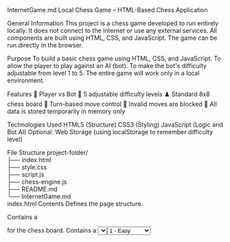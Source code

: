 InternetGame.md
Local Chess Game – HTML-Based Chess Application

General Information
This project is a chess game developed to run entirely locally. It does not connect to the internet or use any external services. All components are built using HTML, CSS, and JavaScript. The game can be run directly in the browser.

Purpose
To build a basic chess game using HTML, CSS, and JavaScript.
To allow the player to play against an AI (bot).
To make the bot's difficulty adjustable from level 1 to 5.
The entire game will work only in a local environment.


Features
👤 Player vs Bot
🤖 5 adjustable difficulty levels
♟️ Standard 8x8 chess board
🔄 Turn-based move control
🚫 Invalid moves are blocked
💾 All data is stored temporarily in memory only


Technologies Used
HTML5 (Structure)
CSS3 (Styling)
JavaScript (Logic and Bot AI)
Optional: Web Storage (using localStorage to remember difficulty level)


File Structure
project-folder/  
├── index.html  
├── style.css  
├── script.js  
├── chess-engine.js  
├── README.md  
└── InternetGame.md  
index.html Contents
Defines the page structure.

Contains a <div id="chess-board"> for the chess board.
Contains a <select id="difficulty"> for choosing difficulty.
A "Start Game" button will initialize the game.


style.css Contents
The 8x8 chess board will be designed using a grid system.
Black and white squares will be styled with different colors.
Icons or Unicode characters can be used for pieces: ♔ ♕ ♖ ♗ ♘ ♙


script.js Contents
Allows the player to click and move pieces.
Renders the board via JavaScript.
Calls the bot’s move after the player’s move.
Difficulty level is controlled via a botDifficulty variable (1–5).


chess-engine.js Contents
This file will contain the bot’s AI logic. Difficulty is determined roughly like this:
Level 1: Bot makes a random legal move.
Level 2: Bot tries to capture opponent pieces.
Level 3: Bot evaluates a few moves ahead.
Level 4: Simplified version of the Minimax algorithm.
Level 5: Minimax + Alpha-Beta pruning + evaluation function.
If you're short on time, differences in difficulty can also be implemented manually (e.g., using a limited set of "better" moves).


Initial To-Do List
Create the index.html file.
Write the grid system for an 8x8 board in style.css.
Render the board and add the initial setup with JavaScript.
Implement player move handling in script.js.
After each player move, call a function from chess-engine.js for the bot move.
The chosen difficulty level should be taken from the difficulty input and used to guide the bot’s behavior.
Update the board after every move.
Detect game-ending conditions (checkmate, stalemate) and stop the game.


Development Notes
If you wish to use external libraries like chess.js or chessboard.js, make sure to include them locally to avoid internet dependency.
However, this project is intended to be written in pure vanilla JS.
To implement truly challenging bot logic, the Minimax algorithm is recommended.

Extra Features (If Time Allows)
Move history display
Undo feature
Game statistics after it ends
Sound effects

Sample Difficulty Selector (HTML)
<label for="difficulty">Difficulty:</label>
<select id="difficulty">
  <option value="1">1 - Easy</option>
  <option value="2">2 - Simple</option>
  <option value="3">3 - Medium</option>
  <option value="4">4 - Hard</option>
  <option value="5">5 - Very Hard</option>
</select>
